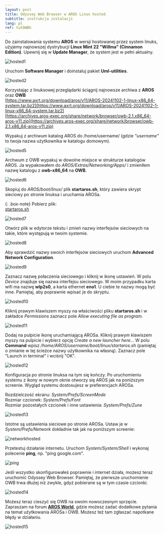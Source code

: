 ```yaml
---
layout: post
title: Odyssey Web Browser w AROS Linux hosted
subtitle: instrukcja instalacji
lang: pl
ref: tutOWBh
---
```


Do zainstalowania systemu **AROS** w wersji hostowanej przez system linuks, użyjemy najnowszej dystrybucji **Linux Mint 22 "Willma" (Cinnamon Edition)**. Upewnij się w **Update Manager**, że system jest w pełni aktualny. 

![hosted1](/assets/img/hosted1.png)

Uruchom **Software Manager** i doinstaluj pakiet **Uml-utilities**.

![hosted2](/assets/img/hosted2.png)

Korzystając z linuksowej przeglądarki ściągnij najnowsze archiwa z **AROS** oraz **OWB**  
[https://www.axrt.org/download/aros/v11/AROS-20241102-1-linux-x86_64-system.tar.bz2](https://www.axrt.org/download/aros/v11/AROS-20241102-1-linux-x86_64-system.tar.bz2)  
[https://archives.aros-exec.org/share/network/browser/owb-2.1.x86_64-aros-v11.zip](https://archives.aros-exec.org/share/network/browser/owb-2.1.x86_64-aros-v11.zip)  

Wypakuj z archiwum katalog AROS do /home/username/ (gdzie *"username"* to twoja nazwa użytkownika w katalogu domowym).

![hosted5](/assets/img/hosted5.png)

Archwum z OWB wypakuj w dowolne miejsce w strukturze katalogów AROS. Ja wypakowałem do *AROS/Extras/Networking/Apps/* i zmieniłem nazwę katalogu z **owb-x86_64** na **OWB**.

![hosted6](/assets/img/hosted6.png)

Skopiuj do *AROS/boot/linux/* plik **startaros.sh**, który zawiera skrypt sieciowy po stronie linuksa i uruchamia AROSa.

{: .box-note}
Pobierz plik:  
[startaros.sh](/assets/startaros.sh "download")

![hosted7](/assets/img/hosted7.png)

Otwórz plik w edytorze tekstu i zmień nazwy interfejsów sieciowych na takie, które występują w twoim systemie.

![hosted8](/assets/img/hosted8.png)

Aby sprawdzić nazwy swoich interfejsów sieciowych uruchom **Advanced Network Configuration**.

![hosted9](/assets/img/hosted9.png)

Zaznacz nazwę połaczenia sieciowego i kliknij w ikonę ustawień. W polu *Device* znajduje się nazwa interfejsu sieciowego. W moim przypadku karta wifi ma nazwę **wlp2s0**, a karta ethernet **eno1**. U ciebie te nazwy mogą być inne. Pamiętaj, aby poprawnie wpisać je do skryptu.

![hosted10](/assets/img/hosted10.png)

Kliknij prawym klawiszem myszy na właściwości pliku **startaros.sh** i w zakładce *Permissions* zaznacz pole *Allow executing file as program*.

![hosted11](/assets/img/hosted11.png)

Dodaj na pulpicie ikonę uruchamiającą AROSa. Kliknij prawym klawiszem myszy na pulpicie i wybierz opcję *Create a new launcher here...* W polu **Command** wpisz */home/AROS/username/boot/linux/startaros.sh* (pamiętaj o zmianie w tej ścieżce nazwy użytkownika na własną). Zaznacz pole "Launch in terminal" i wciśnij "OK".

![hosted12](/assets/img/hosted12.png)

Konfiguracja po stronie linuksa na tym się kończy. Po uruchomieniu systemu z ikony w nowym oknie otworzy się AROS jak na poniższym screenie. Wygląd systemu dostosujesz w preferencjach AROSa. 

Rozdzielczość ekranu: *System/Prefs/ScreenMode*  
Rozmiar czcionek: *System/Prefs/Font*  
Rozmiar pozostałych czcionek i inne ustawienia: *System/Prefs/Zune*  

![hosted13](/assets/img/hosted13.png)

Istotne są ustawienia sieciowe po stronie AROSa. Ustaw je w *System/Prefs/Network* dokładnie tak jak na poniższym screenie:

![networkhosted](/assets/img/network.png)

Przetestuj działanie internetu. Uruchom *System/System/Shell* i wykonaj polecenie **ping**, np. "ping google.com". 

![ping](/assets/img/ping.png)

Jeśli wszystko skonfigurowałeś poprawnie i internet działa, możesz teraz uruchomić Odyssey Web Browser. Pamiętaj, że pierwsze uruchomienie OWB trwa dłużej niż zwykle, gdyż pobierane są w tym czasie czcionki.

![hosted14](/assets/img/hosted14.png)

Możesz teraz cieszyć się OWB na swoim nowoczesnym sprzęcie. Zapraszam na forum **[AROS World](https://arosworld.org)**, gdzie możesz zadać dodatkowe pytania na temat użytkowania AROSa i OWB. Możesz też tam zgłaszać napotkane błędy w działaniu.

![hosted15](/assets/img/hosted15.png)

